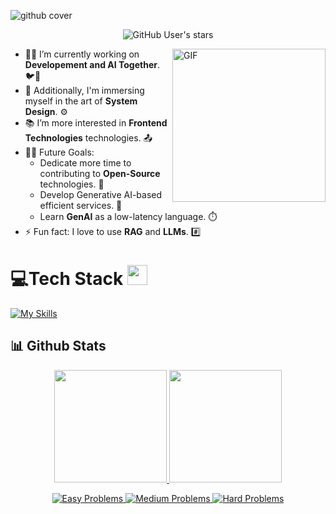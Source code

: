 ![github cover](https://github.com/Syed007Hassan/Syed007Hassan/assets/104893311/dead2d22-a0da-4ab1-8443-c7325b0a057e)


<p align="center"> 
  <img alt="GitHub User's stars" src="https://img.shields.io/github/stars/MaryamRaheemKhan?label=Stars">
</p>


<img align="right" alt="GIF" height="245px" src="https://user-images.githubusercontent.com/104893311/219148682-fd27b1a7-85a4-4ac7-8a49-6025a58fb62c.gif" />

- 👨‍💻 I’m currently working on **Developement and AI Together**. 🐦🔧
- 🚀 Additionally, I'm immersing myself in the art of **System Design**. ⚙️
- 📚 I’m more interested in **Frontend Technologies** technologies. 📤
- 💪🏼 Future Goals:
    - Dedicate more time to contributing to **Open-Source** technologies. 🌌
    - Develop Generative AI-based efficient services. 🤖
    - Learn **GenAI** as a low-latency language. ⏱️
- ⚡ Fun fact: I love to use **RAG** and **LLMs**. #️⃣

<p>
</p>

# 💻Tech Stack <img src = "https://media2.giphy.com/media/QssGEmpkyEOhBCb7e1/giphy.gif?cid=ecf05e47a0n3gi1bfqntqmob8g9aid1oyj2wr3ds3mg700bl&rid=giphy.gif" width = 32px> 

[![My Skills](https://skillicons.dev/icons?i=py,c,cpp,java,js,ts,html,css,sass,tailwind,bootstrap,materialui,pug,babel,flask,fastapi,django,react,redux,nextjs,angular,vite,nodejs,express,nestjs,graphql,spring,mysql,postgres,sqlite,mongodb,elasticsearch,redis,firebase,aws,azure,vercel,docker,kubernetes,openshift,githubactions,prometheus,grafana,heroku,jest,selenium,bash,discord,eclipse,git,github,bitbucket,gitlab,redhat,linux,postman,stackoverflow,vscode,webstorm,notion,idea&theme=dark)](https://skillicons.dev)


## 📊 Github Stats

<p align="center">
<a href="https://github.com/MaryamRaheemKhan">
<!--   <img height="180em" src="https://git-hub-stats-bay.vercel.app/api?username=hanzala-bhutto&show_icons=true&theme=radical&include_all_commits=true"/> -->
  <img height="180em" src="https://github-readme-stats-eight-theta.vercel.app/api?username=MaryamRaheemKhan&show_icons=true&theme=radical&include_all_commits=true&count_private=true"/>

  <img height="180em" src="https://github-readme-stats-eight-theta.vercel.app/api/top-langs/?username=MaryamRaheemKhan&layout=compact&langs_count=8&theme=radical"/>
</a>
</p>


<p align="center">
  <a href="https://www.hackerrank.com/maryamrahim09876" title="HackerRank Profile">
    <img src="https://img.shields.io/badge/Easy-64-brightgreen" alt="Easy Problems"/>
    <img src="https://img.shields.io/badge/Medium-51-orange" alt="Medium Problems"/>
    <img src="https://img.shields.io/badge/Hard-3-red" alt="Hard Problems"/>
  </a>
</p>




